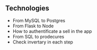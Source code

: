 ## Technologies

- From MySQL to Postgres
- From Flask to Node
- How to authentificate a sell in the app 
- From SQL to prodecures
- Check invertary in each step

